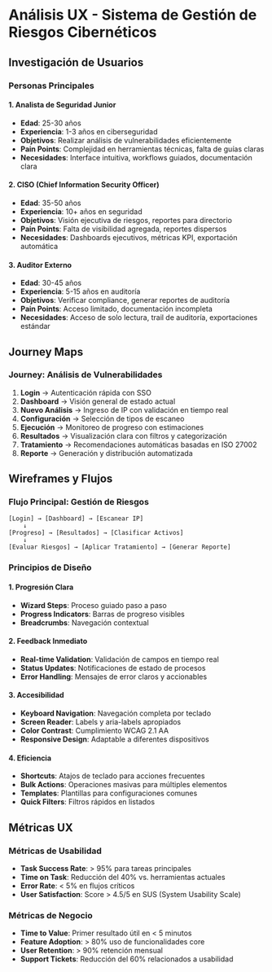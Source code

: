 # Análisis UX - Sistema de Gestión de Riesgos Cibernéticos

## Investigación de Usuarios

### Personas Principales

#### 1. Analista de Seguridad Junior
- **Edad**: 25-30 años
- **Experiencia**: 1-3 años en ciberseguridad
- **Objetivos**: Realizar análisis de vulnerabilidades eficientemente
- **Pain Points**: Complejidad en herramientas técnicas, falta de guías claras
- **Necesidades**: Interface intuitiva, workflows guiados, documentación clara

#### 2. CISO (Chief Information Security Officer)
- **Edad**: 35-50 años
- **Experiencia**: 10+ años en seguridad
- **Objetivos**: Visión ejecutiva de riesgos, reportes para directorio
- **Pain Points**: Falta de visibilidad agregada, reportes dispersos
- **Necesidades**: Dashboards ejecutivos, métricas KPI, exportación automática

#### 3. Auditor Externo
- **Edad**: 30-45 años
- **Experiencia**: 5-15 años en auditoría
- **Objetivos**: Verificar compliance, generar reportes de auditoría
- **Pain Points**: Acceso limitado, documentación incompleta
- **Necesidades**: Acceso de solo lectura, trail de auditoría, exportaciones estándar

## Journey Maps

### Journey: Análisis de Vulnerabilidades
1. **Login** → Autenticación rápida con SSO
2. **Dashboard** → Visión general de estado actual
3. **Nuevo Análisis** → Ingreso de IP con validación en tiempo real
4. **Configuración** → Selección de tipos de escaneo
5. **Ejecución** → Monitoreo de progreso con estimaciones
6. **Resultados** → Visualización clara con filtros y categorización
7. **Tratamiento** → Recomendaciones automáticas basadas en ISO 27002
8. **Reporte** → Generación y distribución automatizada

## Wireframes y Flujos

### Flujo Principal: Gestión de Riesgos
```
[Login] → [Dashboard] → [Escanear IP]
    ↓
[Progreso] → [Resultados] → [Clasificar Activos]
    ↓
[Evaluar Riesgos] → [Aplicar Tratamiento] → [Generar Reporte]
```

### Principios de Diseño

#### 1. Progresión Clara
- **Wizard Steps**: Proceso guiado paso a paso
- **Progress Indicators**: Barras de progreso visibles
- **Breadcrumbs**: Navegación contextual

#### 2. Feedback Inmediato
- **Real-time Validation**: Validación de campos en tiempo real
- **Status Updates**: Notificaciones de estado de procesos
- **Error Handling**: Mensajes de error claros y accionables

#### 3. Accesibilidad
- **Keyboard Navigation**: Navegación completa por teclado
- **Screen Reader**: Labels y aria-labels apropiados
- **Color Contrast**: Cumplimiento WCAG 2.1 AA
- **Responsive Design**: Adaptable a diferentes dispositivos

#### 4. Eficiencia
- **Shortcuts**: Atajos de teclado para acciones frecuentes
- **Bulk Actions**: Operaciones masivas para múltiples elementos
- **Templates**: Plantillas para configuraciones comunes
- **Quick Filters**: Filtros rápidos en listados

## Métricas UX

### Métricas de Usabilidad
- **Task Success Rate**: > 95% para tareas principales
- **Time on Task**: Reducción del 40% vs. herramientas actuales
- **Error Rate**: < 5% en flujos críticos
- **User Satisfaction**: Score > 4.5/5 en SUS (System Usability Scale)

### Métricas de Negocio
- **Time to Value**: Primer resultado útil en < 5 minutos
- **Feature Adoption**: > 80% uso de funcionalidades core
- **User Retention**: > 90% retención mensual
- **Support Tickets**: Reducción del 60% relacionados a usabilidad
